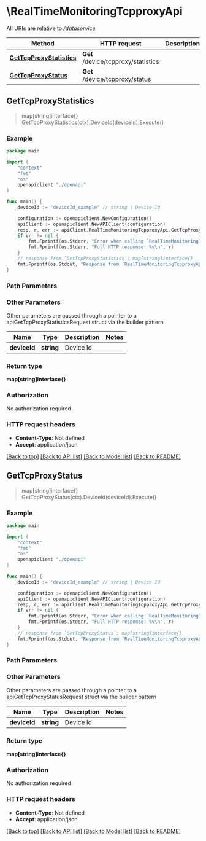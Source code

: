# \RealTimeMonitoringTcpproxyApi

All URIs are relative to */dataservice*

Method | HTTP request | Description
------------- | ------------- | -------------
[**GetTcpProxyStatistics**](RealTimeMonitoringTcpproxyApi.md#GetTcpProxyStatistics) | **Get** /device/tcpproxy/statistics | 
[**GetTcpProxyStatus**](RealTimeMonitoringTcpproxyApi.md#GetTcpProxyStatus) | **Get** /device/tcpproxy/status | 



## GetTcpProxyStatistics

> map[string]interface{} GetTcpProxyStatistics(ctx).DeviceId(deviceId).Execute()





### Example

```go
package main

import (
    "context"
    "fmt"
    "os"
    openapiclient "./openapi"
)

func main() {
    deviceId := "deviceId_example" // string | Device Id

    configuration := openapiclient.NewConfiguration()
    apiClient := openapiclient.NewAPIClient(configuration)
    resp, r, err := apiClient.RealTimeMonitoringTcpproxyApi.GetTcpProxyStatistics(context.Background()).DeviceId(deviceId).Execute()
    if err != nil {
        fmt.Fprintf(os.Stderr, "Error when calling `RealTimeMonitoringTcpproxyApi.GetTcpProxyStatistics``: %v\n", err)
        fmt.Fprintf(os.Stderr, "Full HTTP response: %v\n", r)
    }
    // response from `GetTcpProxyStatistics`: map[string]interface{}
    fmt.Fprintf(os.Stdout, "Response from `RealTimeMonitoringTcpproxyApi.GetTcpProxyStatistics`: %v\n", resp)
}
```

### Path Parameters



### Other Parameters

Other parameters are passed through a pointer to a apiGetTcpProxyStatisticsRequest struct via the builder pattern


Name | Type | Description  | Notes
------------- | ------------- | ------------- | -------------
 **deviceId** | **string** | Device Id | 

### Return type

**map[string]interface{}**

### Authorization

No authorization required

### HTTP request headers

- **Content-Type**: Not defined
- **Accept**: application/json

[[Back to top]](#) [[Back to API list]](../README.md#documentation-for-api-endpoints)
[[Back to Model list]](../README.md#documentation-for-models)
[[Back to README]](../README.md)


## GetTcpProxyStatus

> map[string]interface{} GetTcpProxyStatus(ctx).DeviceId(deviceId).Execute()





### Example

```go
package main

import (
    "context"
    "fmt"
    "os"
    openapiclient "./openapi"
)

func main() {
    deviceId := "deviceId_example" // string | Device Id

    configuration := openapiclient.NewConfiguration()
    apiClient := openapiclient.NewAPIClient(configuration)
    resp, r, err := apiClient.RealTimeMonitoringTcpproxyApi.GetTcpProxyStatus(context.Background()).DeviceId(deviceId).Execute()
    if err != nil {
        fmt.Fprintf(os.Stderr, "Error when calling `RealTimeMonitoringTcpproxyApi.GetTcpProxyStatus``: %v\n", err)
        fmt.Fprintf(os.Stderr, "Full HTTP response: %v\n", r)
    }
    // response from `GetTcpProxyStatus`: map[string]interface{}
    fmt.Fprintf(os.Stdout, "Response from `RealTimeMonitoringTcpproxyApi.GetTcpProxyStatus`: %v\n", resp)
}
```

### Path Parameters



### Other Parameters

Other parameters are passed through a pointer to a apiGetTcpProxyStatusRequest struct via the builder pattern


Name | Type | Description  | Notes
------------- | ------------- | ------------- | -------------
 **deviceId** | **string** | Device Id | 

### Return type

**map[string]interface{}**

### Authorization

No authorization required

### HTTP request headers

- **Content-Type**: Not defined
- **Accept**: application/json

[[Back to top]](#) [[Back to API list]](../README.md#documentation-for-api-endpoints)
[[Back to Model list]](../README.md#documentation-for-models)
[[Back to README]](../README.md)

